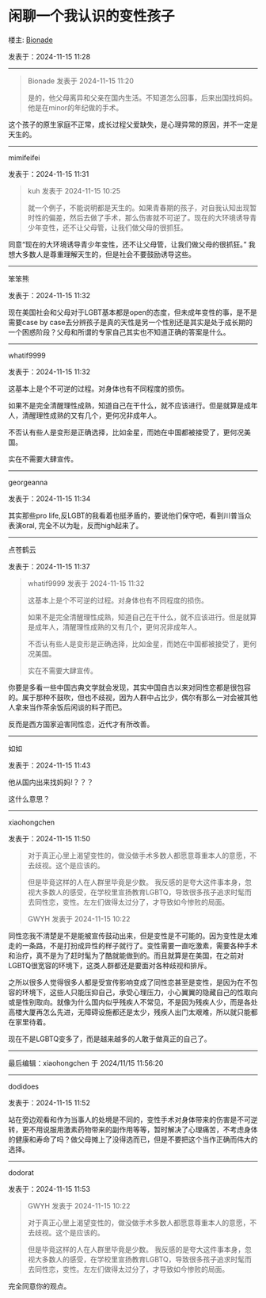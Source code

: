 # 闲聊一个我认识的变性孩子

楼主: [Bionade](/userinfo.html?userid=412120)

发表于：2024-11-15 11:28

---

> Bionade 发表于 2024-11-15 11:20
> 
> 是的，他父母离异和父亲在国内生活。不知道怎么回事，后来出国找妈妈。他是在minor的年纪做的手术。

这个孩子的原生家庭不正常，成长过程父爱缺失，是心理异常的原因，并不一定是天生的。

---

mimifeifei

发表于：2024-11-15 11:31

> kuh 发表于 2024-11-15 10:25
> 
> 就一个例子，不能说明都是天生的。如果青春期的孩子，对自我认知出现暂时性的偏差，然后去做了手术，那么伤害就不可逆了。现在的大环境诱导青少年变性，还不让父母管，让我们做父母的很抓狂。

同意“现在的大环境诱导青少年变性，还不让父母管，让我们做父母的很抓狂。” 我想大多数人是尊重理解天生的，但是社会不要鼓励诱导这些。

---

笨笨熊

发表于：2024-11-15 11:32

现在美国社会和父母对于LGBT基本都是open的态度，但未成年变性的事，是不是需要case by case去分辨孩子是真的天性是另一个性别还是其实是处于成长期的一个困惑阶段？父母和所谓的专家自己其实也不知道正确的答案是什么。

---

whatif9999

发表于：2024-11-15 11:32

这基本上是个不可逆的过程。对身体也有不同程度的损伤。

如果不是完全清醒理性成熟，知道自己在干什么，就不应该进行。但是就算是成年人，清醒理性成熟的又有几个，更何况非成年人。

不否认有些人是变形是正确选择，比如金星，而她在中国都被接受了，更何况美国。

实在不需要大肆宣传。

---

georgeanna

发表于：2024-11-15 11:34

其实那些pro life,反LGBT的我看着也挺矛盾的，要说他们保守吧，看到川普当众表演oral, 完全不以为耻，反而high起来了。

---

点苍鹤云

发表于：2024-11-15 11:37

> whatif9999 发表于 2024-11-15 11:32
> 
> 这基本上是个不可逆的过程。对身体也有不同程度的损伤。
> 
> 如果不是完全清醒理性成熟，知道自己在干什么，就不应该进行。但是就算是成年人，清醒理性成熟的又有几个，更何况非成年人。
> 
> 不否认有些人是变形是正确选择，比如金星，而她在中国都被接受了，更何况美国。
> 
> 实在不需要大肆宣传。

你要是多看一些中国古典文学就会发现，其实中国自古以来对同性恋都是很包容的。属于那种不鼓吹，但也不歧视，因为人群中占比少，偶尔有那么一对会被其他人拿来当作茶余饭后闲谈的料子而已。

反而是西方国家迫害同性恋，近代才有所改善。

---

如如

发表于：2024-11-15 11:43

他从国内出来找妈妈!？？？

这什么意思？

---

xiaohongchen

发表于：2024-11-15 11:50

> 对于真正心里上渴望变性的，做没做手术多数人都愿意尊重本人的意愿，不去歧视。这个是应该的。
> 
> 但是毕竟这样的人在人群里毕竟是少数。 我反感的是夸大这件事本身，忽视大多数人的感受，在学校里宣扬教育LGBTQ，导致很多孩子追求时髦而去同性恋，变性。左左们做得太过分了，才导致如今惨败的局面。
> 
> GWYH 发表于 2024-11-15 10:22

同性恋我不清楚是不是能被宣传鼓动出来，但是变性是不可能的。因为变性是太难走的一条路，不是打扮成异性的样子就行了。变性需要一直吃激素，需要各种手术和治疗，真不是为了赶时髦为了酷就能做到的。而且就算是在美国，在之前对LGBTQ很宽容的环境下，这类人群都还是要面对各种歧视和排斥。

之所以很多人觉得很多人都是受宣传影响变成了同性恋甚至是变性，是因为在不包容的环境下，这些人只能压抑自己，承受心理压力，小心翼翼的隐藏自己的性取向或是性别取向。就像为什么国内似乎残疾人不常见，不是因为残疾人少，而是各处高楼大厦再怎么先进，无障碍设施都还是太少，残疾人出门太艰难，所以就只能都在家里待着。

现在不是LGBTQ变多了，而是越来越多的人敢于做真正的自己了。

---

最后编辑：xiaohongchen 于 2024/11/15 11:56:20

---

dodidoes

发表于：2024-11-15 11:52

站在旁边观看和作为当事人的处境是不同的，变性手术对身体带来的伤害是不可逆转，更不用说服用激素药物带来的副作用等等，暂时解决了心理痛苦，不考虑身体的健康和寿命了吗？做父母摊上了没得选而已，但是不要把这个当作正确而伟大的选择。

---

dodorat

发表于：2024-11-15 11:53

> GWYH 发表于 2024-11-15 10:22
> 
> 对于真正心里上渴望变性的，做没做手术多数人都愿意尊重本人的意愿，不去歧视。这个是应该的。
> 
> 但是毕竟这样的人在人群里毕竟是少数。 我反感的是夸大这件事本身，忽视大多数人的感受，在学校里宣扬教育LGBTQ，导致很多孩子追求时髦而去同性恋，变性。左左们做得太过分了，才导致如今惨败的局面。

完全同意你的观点。